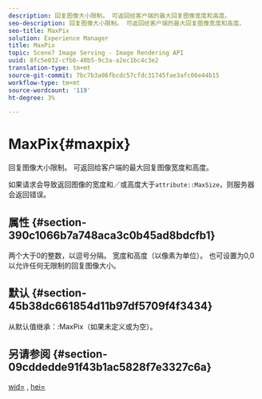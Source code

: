 ```yaml
---
description: 回复图像大小限制。 可返回给客户端的最大回复图像宽度和高度。
seo-description: 回复图像大小限制。 可返回给客户端的最大回复图像宽度和高度。
seo-title: MaxPix
solution: Experience Manager
title: MaxPix
topic: Scene7 Image Serving - Image Rendering API
uuid: 8fc5e032-cfbb-40b5-9c3a-a2ec1bc4c3e2
translation-type: tm+mt
source-git-commit: 7bc7b3a86fbcdc57cfdc31745fae3afc06e44b15
workflow-type: tm+mt
source-wordcount: '119'
ht-degree: 3%

---
```



# MaxPix{#maxpix}

回复图像大小限制。 可返回给客户端的最大回复图像宽度和高度。

如果请求会导致返回图像的宽度和／或高度大于`attribute::MaxSize`，则服务器会返回错误。

## 属性 {#section-390c1066b7a748aca3c0b45ad8bdcfb1}

两个大于0的整数，以逗号分隔。 宽度和高度（以像素为单位）。 也可设置为0,0以允许任何无限制的回复图像大小。

## 默认 {#section-45b38dc661854d11b97df5709f4f3434}

从默认值继承：:MaxPix（如果未定义或为空）。

## 另请参阅 {#section-09cddedde91f43b1ac5828f7e3327c6a}

[wid=](../../../../../ir-api/http-protocol/image-rendering-api-ref/c-ir-http-protocol-ref/c-ir-http-protocol-command-reference/r-ir-wid.md#reference-b7e691b0624941168c94b2749ae233ec) ,  [hei=](../../../../../ir-api/http-protocol/image-rendering-api-ref/c-ir-http-protocol-ref/c-ir-http-protocol-command-reference/r-ir-hei.md#reference-1c08f60365a94417a39867c09cac5478)
